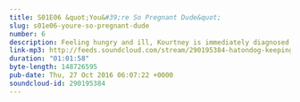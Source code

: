 ```yaml
---
title: S01E06 &quot;You&#39;re So Pregnant Dude&quot;
slug: s01e06-youre-so-pregnant-dude
number: 6
description: Feeling hungry and ill, Kourtney is immediately diagnosed by everyone as being pregnant. Panic ensues. Meanwhile, Kendall REALLY wants a puppy.
link-mp3: http://feeds.soundcloud.com/stream/290195384-hatondog-keeping-up-with-keeping-up-with-the-kardashians-ep6-s01e06-youre-so-pregnant-dude.mp3
duration: "01:01:58"
byte-length: 148726595
pub-date: Thu, 27 Oct 2016 06:07:22 +0000
soundcloud-id: 290195384
---
```

